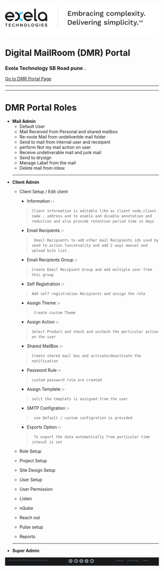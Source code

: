![](images/exela-signaturelogo.png)

<!--Heading -->
# Digital MailRoom (DMR) Portal
### Exela Technology SB Road pune .
[Go to DMR Portal Page ](https://dmrmsdev.exela.global/)

---
---
# DMR Portal Roles
* **Mail Admin**
  * Default User
  * Mail Received from Personal and shared mailbox
  * Re-route Mail from undeliverble mail folder 
  * Send to mail from internal user and receipent 
  * perform Not my mail action on user
  * Receive undeliverable mail and junk mail
  * Send to drysign
  * Manage Label from the mail
  * Delete mail from inbox
  ---
* **Client Admin**
  * Client Setup / Edit client
    * Information :-  
    >` Client information is editable like as client code,client name , address and to enable and disable annotation and reduction and also provide retention period time in days `

    * Email Recipients :-  
    >` Email Recipients to add other mail Recipients ids used by send to action funcatnality and add 2 ways manual and upload bulk list.`
    * Email Recipients Group :-  
     >`Create Email Recipient Group and add multiple user from this group `
    * Self Registration :-  
     >`Add self registration Recipients and assign the role`
    * Assign Theme :-  
     >` Create custom Theme`
    * Assign Action :-  
     >` Select Product and check and uncheck the perticular action on the user `
    * Shared MailBox :-  
     >`Create shared mail box and activate/deactivate the notification`
    * Password Rule :-  
     >`custom password rule are created `
    * Assign Templete :-  
     >` selct the templets is assigned from the user  `
    * SMTP Configration :-  
     >` use Default / custom configration is provided`
    * Exports Option :-  
     >` To export the data automatically from perticular time inteval is set`
  * Role Setup
  * Project Setup 
  * Site Design Setup
  * User Setup
  * User Permission
  * Listen 
  * nQube
  * Reach out
  * Pulse setup 
  * Reports 
   ---
* **Super Admin**

![](images/footer.PNG)
